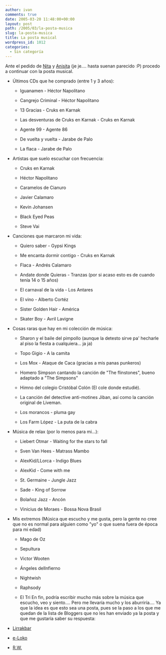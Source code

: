 ```yaml
---
author: ivan
comments: true
date: 2005-03-20 11:48:00+00:00
layout: post
path: /2005/03/la-posta-musica
slug: la-posta-musica
title: La posta musical
wordpress_id: 1012
categories:
  - Sin categoría
---
```


Ante el pedido de [Nita](http://nitadp.blogspot.com/2005/03/la-posta-de-la-msica.html) y [Anisita](http://spaces.msn.com/members/aniblog/Blog/cns%211pqwf3yF42shpYevNXaVwEMg%21324.entry) (je je.... hasta suenan parecido :P) procedo a continuar con la posta musical.

- Últimos CDs que he comprado (entre 1 y 3 años):

  - Iguanamen - Héctor Napolitano
  - Cangrejo Criminal - Héctor Napolitano
  - 13 Gracias - Cruks en Karnak
  - Las desventuras de Cruks en Karnak - Cruks en Karnak

  - Agente 99 - Agente 86

  - De vuelta y vuelta - Jarabe de Palo

  - La flaca - Jarabe de Palo

- Artistas que suelo escuchar con frecuencia:

  - Cruks en Karnak

  - Héctor Napolitano

  - Caramelos de Cianuro

  - Javier Calamaro

  * Kevin Johansen

  * Black Eyed Peas

  * Steve Vai

- Canciones que marcaron mi vida:

  - Quiero saber - Gypsi Kings

  - Me encanta dormir contigo - Cruks en Karnak

  - Flaca - Andrés Calamaro

  - Andate donde Quieras - Tranzas (por si acaso esto es de cuando tenía 14 o 15 años)

  - El carnaval de la vida - Los Antares

  - El vino - Alberto Cortéz

  - Sister Golden Hair - América

  - Skater Boy - Avril Lavigne

- Cosas raras que hay en mi colección de música:

  - Sharon y el baile del pimpollo (aunque la detesto sirve pa' hecharle al piso la fiesta a cualquiera... ja ja)

  - Topo Gigio - A la camita

  - Los Mox - Ataque de Caca (gracias a mis panas punkeros)

  - Homero Simpson cantando la canción de "The flinstones", bueno adaptado a "The Simpsons"

  - Himno del colegio Cristóbal Colón (El cole donde estudié).

  - La canción del detective anti-motines Jiban, así como la canción original de Liveman.

  - Los morancos - pluma gay

  - Los Farm López - La puta de la cabra

- Música de relax (por lo menos para mi...):

  - Liebert Otmar - Waiting for the stars to fall

  - Sven Van Hees - Matrass Mambo

  * AlexKid/LLorca - Indigo Blues

  * AlexKid - Come with me

  * St. Germaine - Jungle Jazz

  - Sade - King of Sorrow

  - Bolañoz Jazz - Ancón

  - Vinicius de Moraes - Bossa Nova Brasil

- Mis extremos (Música que escucho y me gusta, pero la gente no cree que no es normal para alguien como "yo" o que suena fuera de época para mi edad)

  - Mago de Oz

  - Sepultura

  - Victor Wooten

  - Ángeles delInfierno

  - Nightwish

  - Raphsody

  - El Tri
    En fin, podría escribir mucho más sobre la música que escucho, veo y siento.... Pero me llevaría mucho y los aburriría.... Ya que la idea es que esto sea una posta, pues se la paso a los que me quedan de la lista de Bloggers que no les han enviado ya la posta y que me gustaría saber su respuesta:

- [Lirrakbar](http://www.lirrakbar.blogspot.com/)

- [e-Loko](http://jreinoso.blogspot.com/)

- [R.W.](http://izzanagi.blogspot.com/)
